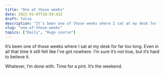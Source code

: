 ```yaml
---
title: "One of those weeks"
date: 2022-01-07T18:59:43Z
draft: false
description: "It’s been one of those weeks where I sat at my desk for far too long but still felt like I’ve got nowhere."
slug: "one-of-those-weeks"
topics: ["Daily", "Hugo course"]
---
```


It’s been one of those weeks where I sat at my desk for far too long. Even in all that time it still felt like I’ve got nowhere. I’m sure it’s not true, but it’s hard to believe it. 

Whatever, I’m done with. Time for a pint. It’s the weekend.
